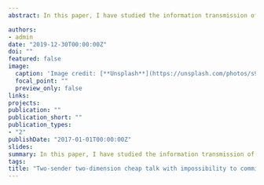 ```yaml
---
abstract: In this paper, I have studied the information transmission of two-dimensional and two-sender cheap talk model where the set of receiver’s policies are exogenously restricted. I consider the case when two senders cannot commit do not collude. It is clear that in such assumptions there is no full information revealed equilibrium (FRE) because senders can collude to report any fake state. Then I adopt this model to the case of two sellers and one buyer who is not sure which the quality of product she should buy. The main results of the paper are constructing of partial information revealed equilibrium (PRE) and proving this equilibrium still worse for all agents than FRE. Also I provide the estimation strategy to evaluate the seller’s biases. I use information of only sellers’ offers to the buyer and actual buying decision (what quality buyer bought) to evaluate the lower and the upper bounds of both sellers’ biases.

authors:
- admin
date: "2019-12-30T00:00:00Z"
doi: ""
featured: false
image:
  caption: 'Image credit: [**Unsplash**](https://unsplash.com/photos/s9CC2SKySJM)'
  focal_point: ""
  preview_only: false
links:
projects:
publication: ""
publication_short: ""
publication_types:
- "2"
publishDate: "2017-01-01T00:00:00Z"
slides:
summary: In this paper, I have studied the information transmission of two-dimensional and two-sender cheap talk model where the set of receiver’s policies are exogenously restricted. I consider the case when two senders cannot commit do not collude. It is clear that in such assumptions there is no full information revealed equilibrium (FRE) because senders can collude to report any fake state. Then I adopt this model to the case of two sellers and one buyer who is not sure which the quality of product she should buy. The main results of the paper are constructing of partial information revealed equilibrium (PRE) and proving this equilibrium still worse for all agents than FRE. Also I provide the estimation strategy to evaluate the seller’s biases. I use information of only sellers’ offers to the buyer and actual buying decision (what quality buyer bought) to evaluate the lower and the upper bounds of both sellers’ biases.
tags:
title: "Two-sender two-dimension cheap talk with impossibility to commit do not collude"
---
```

